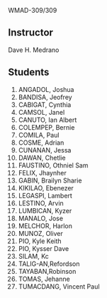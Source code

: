 <ih1>WMAD-309/309</h1>

<h2>Instructor</h2>
Dave H. Medrano

<h2>Students</h2>
<ol>
  <li>ANGADOL, Joshua</li>
  <li>BANDISA, Jeofrey</li>
  <li>CABIGAT, Cynthia</li>
  <li>CAMSOL, Janel</li>
  <li>CANUTO, Ian Albert</li>
  <li>COLEMPEP, Bernie</li>
  <li>COMILA, Paul</li>
  <li>COSME, Adrian</li>
  <li>CUNANAN, Jessa</li>
  <li>DAWAN, Chetlie</li>
  <li>FAUSTINO, Othniel Sam</li>
  <li>FELIX, Jhaynher</li>
  <li>GABIN, Brailyn Sharie</li>
  <li>KIKILAO, Ebenezer</li>
  <li>LEGASPI, Lambert</li>
  <li>LESTINO, Arvin</li>
  <li>LUMBICAN, Kyzer</li>
  <li>MANALO, Jose</li>
  <li>MELCHOR, Harlon</li>
  <li>MUNOZ, Oliver</li>
  <li>PIO, Kyle Keith</li>
  <li>PIO, Kysser Dave</li>
  <li>SILAM, Kc</li>
  <li>TALIG-AN,Refordson</li>
  <li>TAYABAN,Robinson</li>
  <li>TOMAS, Jehanne</li>
  <li>TUMACDANG, Vincent Paul</li>
</ol>
